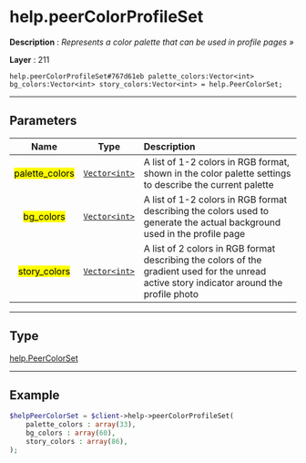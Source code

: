 # help.peerColorProfileSet

**Description** : *Represents a color palette that can be used in profile pages »*

**Layer** : 211

```tl
help.peerColorProfileSet#767d61eb palette_colors:Vector<int> bg_colors:Vector<int> story_colors:Vector<int> = help.PeerColorSet;
```

---

## Parameters

| Name | Type | Description |
| :---: | :---: | :--- |
| <mark>palette_colors</mark> | [`Vector<int>`](type/int) | A list of 1-2 colors in RGB format, shown in the color palette settings to describe the current palette |
| <mark>bg_colors</mark> | [`Vector<int>`](type/int) | A list of 1-2 colors in RGB format describing the colors used to generate the actual background used in the profile page |
| <mark>story_colors</mark> | [`Vector<int>`](type/int) | A list of 2 colors in RGB format describing the colors of the gradient used for the unread active story indicator around the profile photo |

---

## Type

[help.PeerColorSet](type/help.PeerColorSet)

---

## Example

```php
$helpPeerColorSet = $client->help->peerColorProfileSet(
	palette_colors : array(33),
	bg_colors : array(60),
	story_colors : array(86),
);
```